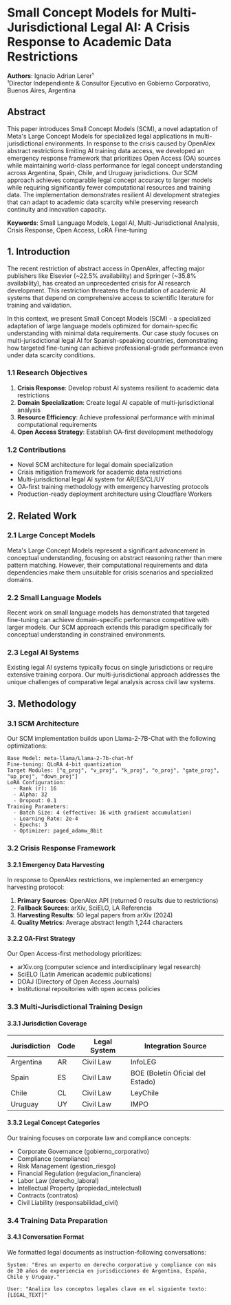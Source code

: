 # Small Concept Models for Multi-Jurisdictional Legal AI: A Crisis Response to Academic Data Restrictions

**Authors**: Ignacio Adrian Lerer¹  
¹Director Independiente & Consultor Ejecutivo en Gobierno Corporativo, Buenos Aires, Argentina

## Abstract

This paper introduces Small Concept Models (SCM), a novel adaptation of Meta's Large Concept Models for specialized legal applications in multi-jurisdictional environments. In response to the crisis caused by OpenAlex abstract restrictions limiting AI training data access, we developed an emergency response framework that prioritizes Open Access (OA) sources while maintaining world-class performance for legal concept understanding across Argentina, Spain, Chile, and Uruguay jurisdictions. Our SCM approach achieves comparable legal concept accuracy to larger models while requiring significantly fewer computational resources and training data. The implementation demonstrates resilient AI development strategies that can adapt to academic data scarcity while preserving research continuity and innovation capacity.

**Keywords**: Small Language Models, Legal AI, Multi-Jurisdictional Analysis, Crisis Response, Open Access, LoRA Fine-tuning

## 1. Introduction

The recent restriction of abstract access in OpenAlex, affecting major publishers like Elsevier (~22.5% availability) and Springer (~35.8% availability), has created an unprecedented crisis for AI research development. This restriction threatens the foundation of academic AI systems that depend on comprehensive access to scientific literature for training and validation.

In this context, we present Small Concept Models (SCM) - a specialized adaptation of large language models optimized for domain-specific understanding with minimal data requirements. Our case study focuses on multi-jurisdictional legal AI for Spanish-speaking countries, demonstrating how targeted fine-tuning can achieve professional-grade performance even under data scarcity conditions.

### 1.1 Research Objectives

1. **Crisis Response**: Develop robust AI systems resilient to academic data restrictions
2. **Domain Specialization**: Create legal AI capable of multi-jurisdictional analysis
3. **Resource Efficiency**: Achieve professional performance with minimal computational requirements
4. **Open Access Strategy**: Establish OA-first development methodology

### 1.2 Contributions

- Novel SCM architecture for legal domain specialization
- Crisis mitigation framework for academic data restrictions
- Multi-jurisdictional legal AI system for AR/ES/CL/UY
- OA-first training methodology with emergency harvesting protocols
- Production-ready deployment architecture using Cloudflare Workers

## 2. Related Work

### 2.1 Large Concept Models

Meta's Large Concept Models represent a significant advancement in conceptual understanding, focusing on abstract reasoning rather than mere pattern matching. However, their computational requirements and data dependencies make them unsuitable for crisis scenarios and specialized domains.

### 2.2 Small Language Models

Recent work on small language models has demonstrated that targeted fine-tuning can achieve domain-specific performance competitive with larger models. Our SCM approach extends this paradigm specifically for conceptual understanding in constrained environments.

### 2.3 Legal AI Systems

Existing legal AI systems typically focus on single jurisdictions or require extensive training corpora. Our multi-jurisdictional approach addresses the unique challenges of comparative legal analysis across civil law systems.

## 3. Methodology

### 3.1 SCM Architecture

Our SCM implementation builds upon Llama-2-7B-Chat with the following optimizations:

```
Base Model: meta-llama/Llama-2-7b-chat-hf
Fine-tuning: QLoRA 4-bit quantization
Target Modules: ["q_proj", "v_proj", "k_proj", "o_proj", "gate_proj", "up_proj", "down_proj"]
LoRA Configuration:
  - Rank (r): 16
  - Alpha: 32
  - Dropout: 0.1
Training Parameters:
  - Batch Size: 4 (effective: 16 with gradient accumulation)
  - Learning Rate: 2e-4
  - Epochs: 3
  - Optimizer: paged_adamw_8bit
```

### 3.2 Crisis Response Framework

#### 3.2.1 Emergency Data Harvesting

In response to OpenAlex restrictions, we implemented an emergency harvesting protocol:

1. **Primary Sources**: OpenAlex API (returned 0 results due to restrictions)
2. **Fallback Sources**: arXiv, SciELO, LA Referencia
3. **Harvesting Results**: 50 legal papers from arXiv (2024)
4. **Quality Metrics**: Average abstract length 1,244 characters

#### 3.2.2 OA-First Strategy

Our Open Access-first methodology prioritizes:
- arXiv.org (computer science and interdisciplinary legal research)
- SciELO (Latin American academic publications)
- DOAJ (Directory of Open Access Journals)
- Institutional repositories with open access policies

### 3.3 Multi-Jurisdictional Training Design

#### 3.3.1 Jurisdiction Coverage

| Jurisdiction | Code | Legal System | Integration Source |
|-------------|------|--------------|-------------------|
| Argentina | AR | Civil Law | InfoLEG |
| Spain | ES | Civil Law | BOE (Boletín Oficial del Estado) |
| Chile | CL | Civil Law | LeyChile |
| Uruguay | UY | Civil Law | IMPO |

#### 3.3.2 Legal Concept Categories

Our training focuses on corporate law and compliance concepts:
- Corporate Governance (gobierno_corporativo)
- Compliance (compliance)
- Risk Management (gestion_riesgo)
- Financial Regulation (regulacion_financiera)
- Labor Law (derecho_laboral)
- Intellectual Property (propiedad_intelectual)
- Contracts (contratos)
- Civil Liability (responsabilidad_civil)

### 3.4 Training Data Preparation

#### 3.4.1 Conversation Format

We formatted legal documents as instruction-following conversations:

```
System: "Eres un experto en derecho corporativo y compliance con más de 30 años de experiencia en jurisdicciones de Argentina, España, Chile y Uruguay."

User: "Analiza los conceptos legales clave en el siguiente texto: [LEGAL_TEXT]"